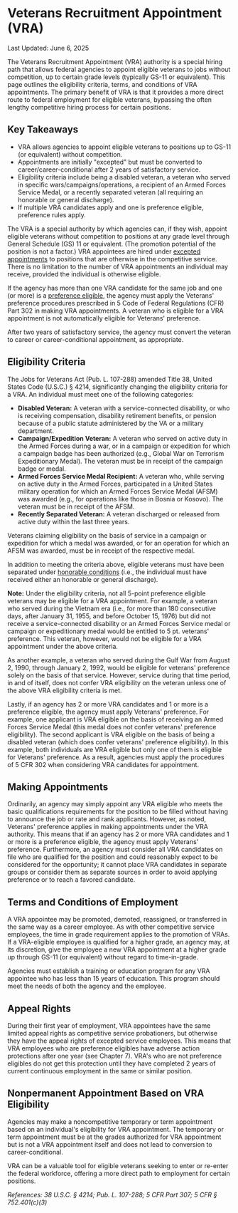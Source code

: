 # Veterans Recruitment Appointment (VRA)
Last Updated: June 6, 2025

The Veterans Recruitment Appointment (VRA) authority is a special hiring path that allows federal agencies to appoint eligible veterans to jobs without competition, up to certain grade levels (typically GS-11 or equivalent). This page outlines the eligibility criteria, terms, and conditions of VRA appointments. The primary benefit of VRA is that it provides a more direct route to federal employment for eligible veterans, bypassing the often lengthy competitive hiring process for certain positions.

## Key Takeaways
* VRA allows agencies to appoint eligible veterans to positions up to GS-11 (or equivalent) without competition.
* Appointments are initially "excepted" but must be converted to career/career-conditional after 2 years of satisfactory service.
* Eligibility criteria include being a disabled veteran, a veteran who served in specific wars/campaigns/operations, a recipient of an Armed Forces Service Medal, or a recently separated veteran (all requiring an honorable or general discharge).
* If multiple VRA candidates apply and one is preference eligible, preference rules apply.

The VRA is a special authority by which agencies can, if they wish, appoint eligible veterans without competition to positions at any grade level through General Schedule (GS) 11 or equivalent. (The promotion potential of the position is not a factor.) VRA appointees are hired under [excepted appointments](./glossary.md#excepted-appointment) to positions that are otherwise in the competitive service. There is no limitation to the number of VRA appointments an individual may receive, provided the individual is otherwise eligible.

If the agency has more than one VRA candidate for the same job and one (or more) is a [preference eligible](./glossary.md#preference-eligible), the agency must apply the Veterans' preference procedures prescribed in 5 Code of Federal Regulations (CFR) Part 302 in making VRA appointments. A veteran who is eligible for a VRA appointment is not automatically eligible for Veterans' preference.

After two years of satisfactory service, the agency must convert the veteran to career or career-conditional appointment, as appropriate.

## Eligibility Criteria

The Jobs for Veterans Act (Pub. L. 107-288) amended Title 38, United States Code (U.S.C.) § 4214, significantly changing the eligibility criteria for a VRA. An individual must meet one of the following categories:

*   **Disabled Veteran:** A veteran with a service-connected disability, or who is receiving compensation, disability retirement benefits, or pension because of a public statute administered by the VA or a military department.
*   **Campaign/Expedition Veteran:** A veteran who served on active duty in the Armed Forces during a war, or in a campaign or expedition for which a campaign badge has been authorized (e.g., Global War on Terrorism Expeditionary Medal). The veteran must be in receipt of the campaign badge or medal.
*   **Armed Forces Service Medal Recipient:** A veteran who, while serving on active duty in the Armed Forces, participated in a United States military operation for which an Armed Forces Service Medal (AFSM) was awarded (e.g., for operations like those in Bosnia or Kosovo). The veteran must be in receipt of the AFSM.
*   **Recently Separated Veteran:** A veteran discharged or released from active duty within the last three years.

Veterans claiming eligibility on the basis of service in a campaign or expedition for which a medal was awarded, or for an operation for which an AFSM was awarded, must be in receipt of the respective medal.

In addition to meeting the criteria above, eligible veterans must have been separated under [honorable conditions](./glossary.md#honorable-conditions-discharge) (i.e., the individual must have received either an honorable or general discharge).

**Note:** Under the eligibility criteria, not all 5-point preference eligible veterans may be eligible for a VRA appointment. For example, a veteran who served during the Vietnam era (i.e., for more than 180 consecutive days, after January 31, 1955, and before October 15, 1976) but did not receive a service-connected disability or an Armed Forces Service medal or campaign or expeditionary medal would be entitled to 5 pt. veterans' preference. This veteran, however, would not be eligible for a VRA appointment under the above criteria.

As another example, a veteran who served during the Gulf War from August 2, 1990, through January 2, 1992, would be eligible for veterans' preference solely on the basis of that service. However, service during that time period, in and of itself, does not confer VRA eligibility on the veteran unless one of the above VRA eligibility criteria is met.

Lastly, if an agency has 2 or more VRA candidates and 1 or more is a preference eligible, the agency must apply Veterans' preference. For example, one applicant is VRA eligible on the basis of receiving an Armed Forces Service Medal (this medal does not confer veterans' preference eligibility). The second applicant is VRA eligible on the basis of being a disabled veteran (which does confer veterans' preference eligibility). In this example, both individuals are VRA eligible but only one of them is eligible for Veterans' preference. As a result, agencies must apply the procedures of 5 CFR 302 when considering VRA candidates for appointment.

## Making Appointments

Ordinarily, an agency may simply appoint any VRA eligible who meets the basic qualifications requirements for the position to be filled without having to announce the job or rate and rank applicants. However, as noted, Veterans' preference applies in making appointments under the VRA authority. This means that if an agency has 2 or more VRA candidates and 1 or more is a preference eligible, the agency must apply Veterans' preference. Furthermore, an agency must consider all VRA candidates on file who are qualified for the position and could reasonably expect to be considered for the opportunity; it cannot place VRA candidates in separate groups or consider them as separate sources in order to avoid applying preference or to reach a favored candidate.

## Terms and Conditions of Employment

A VRA appointee may be promoted, demoted, reassigned, or transferred in the same way as a career employee. As with other competitive service employees, the time in grade requirement applies to the promotion of VRAs. If a VRA-eligible employee is qualified for a higher grade, an agency may, at its discretion, give the employee a new VRA appointment at a higher grade up through GS-11 (or equivalent) without regard to time-in-grade.

Agencies must establish a training or education program for any VRA appointee who has less than 15 years of education. This program should meet the needs of both the agency and the employee.

## Appeal Rights

During their first year of employment, VRA appointees have the same limited appeal rights as competitive service probationers, but otherwise they have the appeal rights of excepted service employees. This means that VRA employees who are preference eligibles have adverse action protections after one year (see Chapter 7). VRA's who are not preference eligibles do not get this protection until they have completed 2 years of current continuous employment in the same or similar position.

## Nonpermanent Appointment Based on VRA Eligibility

Agencies may make a noncompetitive temporary or term appointment based on an individual's eligibility for VRA appointment. The temporary or term appointment must be at the grades authorized for VRA appointment but is not a VRA appointment itself and does not lead to conversion to career-conditional.

VRA can be a valuable tool for eligible veterans seeking to enter or re-enter the federal workforce, offering a more direct path to employment for certain positions.

*References: 38 U.S.C. § 4214; Pub. L. 107-288; 5 CFR Part 307; 5 CFR § 752.401(c)(3)*
